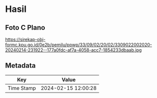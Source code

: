 # Hasil

## Foto C Plano

https://sirekap-obj-formc.kpu.go.id/0e2b/pemilu/ppwp/33/09/02/20/02/3309022002020-20240214-231922--177a0fdc-af7a-4058-acc7-1854233dbaab.jpg


## Metadata

| Key        | Value               |
| ---------- | ------------------- |
| Time Stamp | 2024-02-15 12:00:28 |



